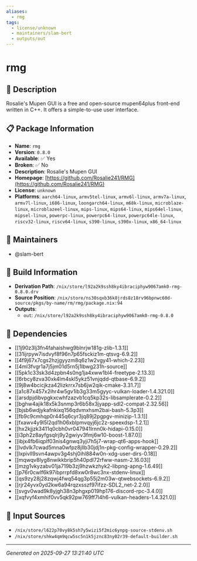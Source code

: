 ```yaml
---
aliases:
  - rmg
tags:
  - license/unknown
  - maintainers/slam-bert
  - outputs/out
---
```


# rmg

## 📝 Description

Rosalie's Mupen GUI is a free and open-source mupen64plus front-end
written in C++. It offers a simple-to-use user interface.


## 📋 Package Information

- **Name**: `rmg`
- **Version**: `0.8.0`
- **Available**: ✅ Yes
- **Broken**: ✅ No
- **Description**: Rosalie's Mupen GUI
- **Homepage**: [https://github.com/Rosalie241/RMG](https://github.com/Rosalie241/RMG)
- **License**: `unknown`
- **Platforms**: `aarch64-linux`, `armv5tel-linux`, `armv6l-linux`, `armv7a-linux`, `armv7l-linux`, `i686-linux`, `loongarch64-linux`, `m68k-linux`, `microblaze-linux`, `microblazeel-linux`, `mips-linux`, `mips64-linux`, `mips64el-linux`, `mipsel-linux`, `powerpc-linux`, `powerpc64-linux`, `powerpc64le-linux`, `riscv32-linux`, `riscv64-linux`, `s390-linux`, `s390x-linux`, `x86_64-linux`
## 👥 Maintainers

- @slam-bert


## 🔧 Build Information

- **Derivation Path**: `/nix/store/l92a2k9ssh8ky4ibraciphyw9067amk0-rmg-0.8.0.drv`
- **Source Position**: `/nix/store/ns30sqxb36k8jrds8z18rv96bpnwc60d-source/pkgs/by-name/rm/rmg/package.nix:94`
- **Outputs**:
  - `out`:  `/nix/store/l92a2k9ssh8ky4ibraciphyw9067amk0-rmg-0.8.0`

## 🔗 Dependencies

- [[1j90z3lj3fn4fahaishwg9blnrjw181g-zlib-1.3.1]]
- [[31ijrpyw7isdvyf8f96n7p65fsckiz1m-qtsvg-6.9.2]]
- [[4f9j67x7cgs2hzjgyyzm8q6z1w2vgy41-which-2.23]]
- [[4ml3fvgr1a7j5jm01d5rn5j1lbwg231h-source]]
- [[5pk1c33sk3d4zpbn4s0ng1ja4xww1bl4-freetype-2.13.3]]
- [[6rbcy8zva30xk4lm4skl5ykz51vnjqdd-qtbase-6.9.2]]
- [[9j8w4bcicjkza42lizkrrx7sb6jw2qik-cmake-3.31.7]]
- [[a1c87x457x2ihr4w5gv1ib3g33m5gyyc-vulkan-loader-1.4.321.0]]
- [[arsdpjdibvpgkxcwhfzazvb1cq5kp32s-libsamplerate-0.2.2]]
- [[bghw4ajik18x5k3snmp3r6b58x3jyapp-sdl2-compat-2.32.56]]
- [[bjsb6wdjykafnkixq156qdvmxhsm2bai-bash-5.3p3]]
- [[fb9c9cmhqp0r445q6cyr3jq89j2pgpgv-minizip-1.3.1]]
- [[fxawv4y9l5l2qd1h06xblpmvqyj6jc2z-speexdsp-1.2.1]]
- [[hx2kjjzk3411q0cbh0vr047941lrnn0k-hidapi-0.15.0]]
- [[i3ph2z8ayfgsqlrj9y2gwiyv3fmj6w10-boost-1.87.0]]
- [[ibjx4fb6iqplf03nis4gnwq3yji7h5j7-wrap-qt6-apps-hook]]
- [[lvdvlk7cwad5mna0wfpz8jllb30jdj1n-pkg-config-wrapper-0.29.2]]
- [[lxpivll9svn4awpv3g4shj0ihl884w0n-xdg-user-dirs-0.18]]
- [[mqwqv8lyg8nwikkbrip5h40pdl72rfww-nasm-2.16.03]]
- [[mzg1vkyzabv01ja719b3zj9hzwkzhyk2-libpng-apng-1.6.49]]
- [[p76r0cwlf6k97ibprrpfd8xw0r8wc3nx-stdenv-linux]]
- [[qs9zy28j28zqwj4fwq54qg3p55j2m03w-qtwebsockets-6.9.2]]
- [[rjr24yvx0yd2kw6a94rqzxsszf97ifzz-SDL2_net-2.2.0]]
- [[svgv0wad9k8yjgh38n3phgxp019hp176-discord-rpc-3.4.0]]
- [[xqfvyf4xmhif0vv5qk92pw769ff7l4h6-vulkan-headers-1.4.321.0]]

## 📁 Input Sources

- `/nix/store/l622p70vy8k5sh7y5wizi5f2mic6ynpg-source-stdenv.sh`
- `/nix/store/shkw4qm9qcw5sc5n1k5jznc83ny02r39-default-builder.sh`

---
*Generated on 2025-09-27 13:21:40 UTC*
